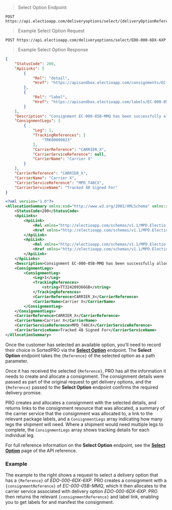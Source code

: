 > Select Option Endpoint

```
POST https://api.electioapp.com/deliveryoptions/select/{deliveryOptionReference}
```

> Example Select Option Request
```
POST https://api.electioapp.com/deliveryoptions/select/EDO-000-6DX-6XP
```

> Example Select Option Response
```json
{
    "StatusCode": 200,
    "ApiLinks": [
        {
            "Rel": "detail",
            "Href": "https://apisandbox.electioapp.com/consignments/EC-000-05B-MMQ"
        },
        {
            "Rel": "label",
            "Href": "https://apisandbox.electioapp.com/labels/EC-000-05B-MMQ"
        }
    ],
    "Description": "Consignment EC-000-05B-MMQ has been successfully allocated with Carrier X Tracked 48 Signed For for shipping on 17/06/2019 00:00:00 +00:00",
    "ConsignmentLegs": [
        {
            "Leg": 1,
            "TrackingReferences": [
                "TRK00009823"
            ],
            "CarrierReference": "CARRIER_X",
            "CarrierServiceReference": null,
            "CarrierName": "Carrier X"
        }
    ],
    "CarrierReference": "CARRIER_X",
    "CarrierName": "Carrier X",
    "CarrierServiceReference": "MPD_T48CX",
    "CarrierServiceName": "Tracked 48 Signed For"
}
```

```xml
<?xml version="1.0"?>
<AllocationSummary xmlns:xsd="http://www.w3.org/2001/XMLSchema" xmlns:xsi="http://www.w3.org/2001/XMLSchema-instance" xmlns="http://electioapp.com/schemas/v1.1/MPD.Electio.SDK.DataTypes.Consignments">
    <StatusCode>200</StatusCode>
    <ApiLinks>
        <ApiLink>
            <Rel xmlns="http://electioapp.com/schemas/v1.1/MPD.Electio.SDK.DataTypes.Common">detail</Rel>
            <Href xmlns="http://electioapp.com/schemas/v1.1/MPD.Electio.SDK.DataTypes.Common">https://apisandbox.electioapp.com/consignments/EC-000-05B-MMQ</Href>
        </ApiLink>
        <ApiLink>
            <Rel xmlns="http://electioapp.com/schemas/v1.1/MPD.Electio.SDK.DataTypes.Common">label</Rel>
            <Href xmlns="http://electioapp.com/schemas/v1.1/MPD.Electio.SDK.DataTypes.Common">https://apisandbox.electioapp.com/labels/EC-000-05B-MMQ</Href>
        </ApiLink>
    </ApiLinks>
    <Description>Consignment EC-000-05B-MMQ has been successfully allocated with Carrier X Tracked 48 Signed For for shipping on 17/06/2019 00:00:00 +00:00</Description>
    <ConsignmentLegs>
        <ConsignmentLeg>
            <Leg>1</Leg>
            <TrackingReferences>
                <string>TT324209366GB</string>
            </TrackingReferences>
            <CarrierReference>CARRIER_X</CarrierReference>
            <CarrierName>Carrier X</CarrierName>
        </ConsignmentLeg>
    </ConsignmentLegs>
    <CarrierReference>CARRIER_X</CarrierReference>
    <CarrierName>Carrier X</CarrierName>
    <CarrierServiceReference>MPD_T48CX</CarrierServiceReference>
    <CarrierServiceName>Tracked 48 Signed For</CarrierServiceName>
</AllocationSummary>
```

Once the customer has selected an available option, you'll need to record their choice in SortedPRO via the **[Select Option](https://docs.electioapp.com/#/api/SelectOption)** endpoint. The **Select Option** endpoint takes the `{Reference}` of the selected option as a path parameter.

Once it has received the selected `{Reference}`, PRO has all the information it needs to create and allocate a consignment. The consignment details were passed as part of the original request to get delivery options, and the `{Reference}` passed to the **Select Option** endpoint confirms the required delivery promise.

PRO creates and allocates a consignment with the selected details, and returns links to the consignment resource that was allocated, a summary of the carrier service that the consignment was allocated to, a link to the relevant package labels, and a `ConsignmentLegs` array indicating how many legs the shipment will need. Where a shipment would need multiple legs to complete, the `ConsignmentLegs` array shows tracking details for each individual leg.

<aside class="note">
  For full reference information on the <strong>Select Option</strong> endpoint, see the <strong><a href="https://docs.electioapp.com/#/api/SelectOption">Select Option</a></strong> page of the API reference.
</aside>

### Example

The example to the right shows a request to select a delivery option that has a `{Reference}` of _EDO-000-6DX-6XP_. PRO creates a consignment with a `{consignmentReference}` of _EC-000-05B-MMQ_, which it then  allocates to the carrier service associated with delivery option _EDO-000-6DX-6XP_. PRO then returns the relevant `{consignmentReference}` and label link, enabling you to get labels for and manifest the consignment.